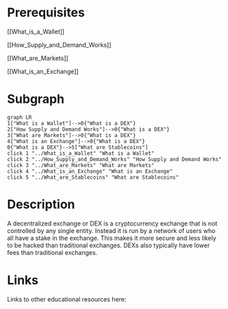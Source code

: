 # Prerequisites
[[What_is_a_Wallet]]


[[How_Supply_and_Demand_Works]]


[[What_are_Markets]]


[[What_is_an_Exchange]]

# Subgraph

```mermaid
graph LR
1["What is a Wallet"]-->0{"What is a DEX"}
2["How Supply and Demand Works"]-->0{"What is a DEX"}
3["What are Markets"]-->0{"What is a DEX"}
4["What is an Exchange"]-->0{"What is a DEX"}
0{"What is a DEX"}-->5["What are Stablecoins"]
click 1 "../What_is_a_Wallet" "What is a Wallet"
click 2 "../How_Supply_and_Demand_Works" "How Supply and Demand Works"
click 3 "../What_are_Markets" "What are Markets"
click 4 "../What_is_an_Exchange" "What is an Exchange"
click 5 "../What_are_Stablecoins" "What are Stablecoins"
```



# Description
  
A decentralized exchange or DEX is a cryptocurrency exchange that is not controlled by any single entity. Instead it is run by a network of users who all have a stake in the exchange. This makes it more secure and less likely to be hacked than traditional exchanges. DEXs also typically have lower fees than traditional exchanges.

# Links
Links to other educational resources here:
